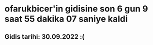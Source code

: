 # ofarukbicer'in gidisine son 6 gun 9 saat 55 dakika 07 saniye kaldi

## Gidis tarihi: 30.09.2022 :(